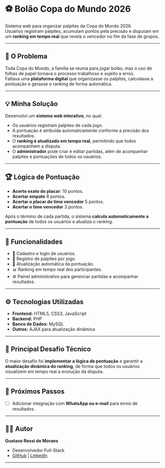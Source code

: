 # ⚽ Bolão Copa do Mundo 2026

Sistema web para organizar palpites da Copa do Mundo 2026.  
Usuários registram palpites, acumulam pontos pela precisão e disputam em um **ranking em tempo real** que revela o vencedor no fim da fase de grupos.

---

## 📖 O Problema

Toda Copa do Mundo, a família se reunia para jogar bolão, mas o uso de folhas de papel tornava o processo trabalhoso e sujeito a erros.  
Faltava uma **plataforma digital** que organizasse os palpites, calculasse a pontuação e gerasse o ranking de forma automática.

---

## 💡 Minha Solução

Desenvolvi um **sistema web interativo**, no qual:

- Os usuários registram palpites de cada jogo.  
- A pontuação é atribuída automaticamente conforme a precisão dos resultados.  
- O **ranking é atualizado em tempo real**, permitindo que todos acompanhem a disputa.  
- O **administrador** pode criar e editar partidas, além de acompanhar palpites e pontuações de todos os usuários.  

---

## 🏆 Lógica de Pontuação

- **Acerto exato do placar:** 10 pontos.  
- **Acertar empate** 8 pontos.  
- **Acertar o placar do time vencedor** 5 pontos.
- **Acertar o time vencedor** 3 pontos.

Após o término de cada partida, o sistema **calcula automaticamente a pontuação** de todos os usuários e atualiza o ranking.

---

## 🚀 Funcionalidades

- 👤 Cadastro e login de usuários.  
- 📝 Registro de palpites por jogo.  
- 🔄 Atualização automática da pontuação.  
- 📊 Ranking em tempo real dos participantes.  
- ⚙️ Painel administrativo para gerenciar partidas e acompanhar resultados.  

---

## ⚙️ Tecnologias Utilizadas

- **Frontend:** HTML5, CSS3, JavaScript  
- **Backend:** PHP  
- **Banco de Dados:** MySQL  
- **Outros:** AJAX para atualização dinâmica  

---

## 🎯 Principal Desafio Técnico

O maior desafio foi **implementar a lógica de pontuação** e garantir a **atualização dinâmica do ranking**, de forma que todos os usuários visualizem em tempo real a evolução da disputa.

---

## 📌 Próximos Passos

- [ ] Adicionar integração com **WhatsApp ou e-mail** para envio de resultados.  

---

## 👨‍💻 Autor

**Gustavo Rossi de Moraes**  
- Desenvolvedor Full-Stack  
- [GitHub](https://github.com/GustavoR-Dev) | [LinkedIn]([https://www.linkedin.com/](https://www.linkedin.com/in/gustavo-rossi-de-moraes-6a0755242/))  

---

